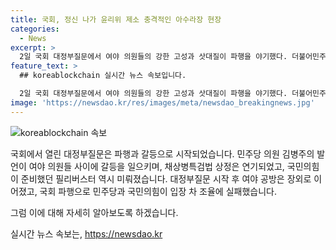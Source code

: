 ```yaml
---
title: 국회, 정신 나가 윤리위 제소 충격적인 아수라장 현장
categories:
  - News
excerpt: >
  2일 국회 대정부질문에서 여야 의원들의 강한 고성과 삿대질이 파행을 야기했다. 더불어민주당의 채상병특검법 상정은 미뤄지고, 국민의힘이 준비한 필리버스터 또한 무산됐다. 김병주 의원의 발언이 논란을 빚으며 여야 간 갈등이 고조되고, 국회는 대부분의 시간을 이에 할애했다. 이로 인해 정상적인 국회 업무 진행에 큰 지장을 초래했으며 여야의 입장 차와 조율에 실패하면서 국회의 파행이 계속될 가능성이 높아졌다.
feature_text: >
  ## koreablockchain 실시간 뉴스 속보입니다.

  2일 국회 대정부질문에서 여야 의원들의 강한 고성과 삿대질이 파행을 야기했다. 더불어민주당의 채상병특검법 상정은 미뤄지고, 국민의힘이 준비한 필리버스터 또한 무산됐다. 김병주 의원의 발언이 논란을 빚으며 여야 간 갈등이 고조되고, 국회는 대부분의 시간을 이에 할애했다. 이로 인해 정상적인 국회 업무 진행에 큰 지장을 초래했으며 여야의 입장 차와 조율에 실패하면서 국회의 파행이 계속될 가능성이 높아졌다.
image: 'https://newsdao.kr/res/images/meta/newsdao_breakingnews.jpg'
---
```


<p><img src="https://newsdao.kr/res/images/meta/newsdao_breakingnews.jpg" alt="koreablockchain 속보" /></p>

<p>국회에서 열린 대정부질문은 파행과 갈등으로 시작되었습니다. 민주당 의원 김병주의 발언이 여야 의원들 사이에 갈등을 일으키며, 채상병특검법 상정은 연기되었고, 국민의힘이 준비했던 필리버스터 역시 미뤄졌습니다. 대정부질문 시작 후 여야 공방은 장외로 이어졌고, 국회 파행으로 민주당과 국민의힘이 입장 차 조율에 실패했습니다.</p>

<p>그럼 이에 대해 자세히 알아보도록 하겠습니다.</p>
실시간 뉴스 속보는, <a href="https://newsdao.kr" rel="dofollow">https://newsdao.kr</a>



